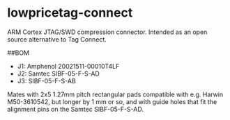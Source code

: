 # lowpricetag-connect

ARM Cortex JTAG/SWD compression connector. Intended as an open source alternative to Tag Connect. 

##BOM
- J1: Amphenol 20021511-00010T4LF
- J2: Samtec SIBF-05-F-S-AD
- J3: SIBF-05-F-S-AB

Mates with 2x5 1.27mm pitch rectangular pads compatible with e.g. Harwin M50-3610542, but longer by 1 mm or so, and with guide holes that fit the alignment pins on the Samtec SIBF-05-F-S-AD.
